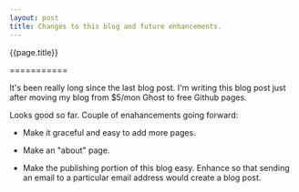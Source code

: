 ```yaml
---
layout: post
title: Changes to this blog and future enhancements.
---
```


{{page.title}}

===========

It's been really long since the last blog post. I'm writing this blog post just after moving my blog from $5/mon Ghost to free Github pages. 

Looks good so far. Couple of enahancements going forward:

- Make it graceful and easy to add more pages.

- Make an "about" page.

- Make the publishing portion of this blog easy. Enhance so that sending an email to a particular email address would create a blog post. 

  ​